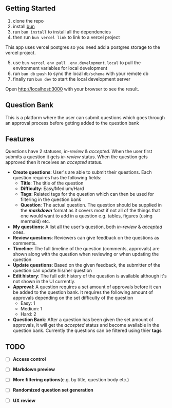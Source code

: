 ## Getting Started
1. clone the repo
2. install [bun](https://bun.sh/docs/installation)
3. run `bun install` to install all the dependencies
4. then run `bun vercel link` to link to a vercel project

This app uses vercel postgres so you need add a postgres storage to the vercel project.

5. use `bun vercel env pull .env.development.local` to pull the environment variables for local development
6. run `bun db:push` to sync the local `db/schema` with your remote db
7. finally run `bun dev` to start the local development server

Open [http://localhost:3000](http://localhost:3000) with your browser to see the result.

## Question Bank
This is a platform where the user can submit questions which goes through an approval process before getting added to the question bank
## Features
Questions have 2 statuses, _in-review_ & _accepted_. When the user first submits a question it gets _in-review_ status. When the question gets approved then it receives an _accepted_ status.
- __Create questions__: User's are able to submit their questions. Each question requires has the following fields:
  - __Title__: The title of the question
  - __Difficulty__: Easy/Medium/Hard
  - __Tags__: Related tags for the question which can then be used for filtering in the question bank
  - __Question__: The actual question. The question should be supplied in the ___markdown___ format as it covers most if not all of the things that one would want to add in a question e.g. tables, figures (using mermaid) etc.
- __My questions__: A list all the user's question, both _in-review_ & _accepted_ ones.
- __Review questions__: Reviewers can give feedback on the questions as comments.
- __Timeline__: The full timeline of the question (comments, approvals) are shown along with the question when reviewing or when updating the question
- __Update questions__: Based on the given feedback, the submitter of the question can update his/her question
- __Edit history__: The full edit history of the question is available although it's not shown in the UI currently.
- __Approval__: A question requires a set amount of approvals before it can be added to the question bank. It requires the following amount of approvals depending on the set difficulty of the question
    - Easy: 1
    - Medium: 1
    - Hard: 2
- __Question Bank__: After a question has been given the set amount of approvals, it will get the _accepted_ status and become available in the question bank. Currently the questions can be filtered using thier __tags__

## TODO
- [ ] __Access control__
- [ ] __Markdown preview__
- [ ] __More filtering options__(e.g. by title, question body etc.)
- [ ] __Randomized question set generation__
- [ ] __UX review__

